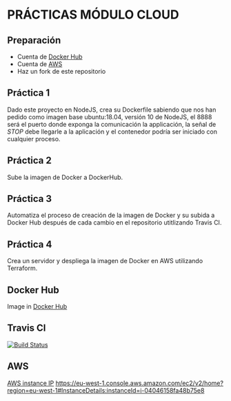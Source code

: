 # PRÁCTICAS MÓDULO CLOUD

## Preparación

- Cuenta de [Docker Hub](https://hub.docker.com/)
- Cuenta de [AWS](http://aws.amazon.com/)
- Haz un fork de este repositorio

## Práctica 1

Dado este proyecto en NodeJS, crea su Dockerfile sabiendo que nos han pedido como imagen base ubuntu:18.04, versión 10 de NodeJS, el 8888 será el puerto donde exponga la comunicación la applicación, la señal de _STOP_ debe llegarle a la aplicación y el contenedor podría ser iniciado con cualquier proceso.

## Práctica 2

Sube la imagen de Docker a DockerHub.

## Práctica 3

Automatiza el proceso de creación de la imagen de Docker y su subida a Docker Hub después de cada cambio en el repositorio utitlizando Travis CI.

## Práctica 4

Crea un servidor y despliega la imagen de Docker en AWS utilizando Terraform.

## Docker Hub

Image in [Docker Hub](https://hub.docker.com/repository/docker/bertollss/lab-app)

## Travis CI

[![Build Status](https://travis-ci.com/berollss/masterlemon_cloud_exercise.svg?branch=master)](https://travis-ci.com/berollss/masterlemon_cloud_exercise)

## AWS

[AWS instance IP](http://18.203.231.0)
https://eu-west-1.console.aws.amazon.com/ec2/v2/home?region=eu-west-1#InstanceDetails:instanceId=i-04046158fa48b75e8
